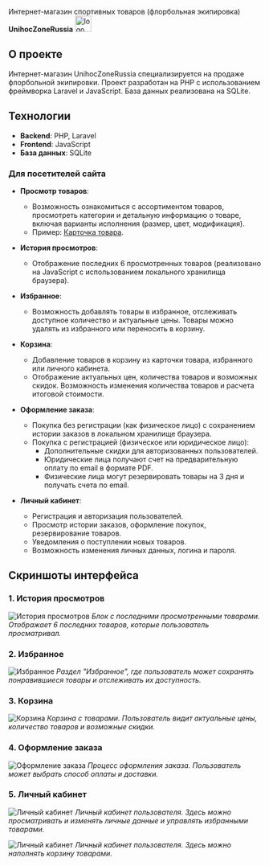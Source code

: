 <p align="left">
Интернет-магазин спортивных товаров (флорбольная экипировка) <strong>UnihocZoneRussia</strong>      
<a href="https://unihoczone.ru" target="_blank">
    <img src="https://unihoczone.ru/storage/icons/logo56.png" width="32px" alt="logo" title="Перейти на главную страницу сайта"  style="margin-right: 20px">
</a>
</p>

## О проекте

Интернет-магазин UnihocZoneRussia специализируется на продаже флорбольной экипировки. Проект разработан на PHP с использованием фреймворка Laravel и JavaScript. База данных реализована на SQLite.

## Технологии

- **Backend**: PHP, Laravel
- **Frontend**: JavaScript
- **База данных**: SQLite

### Для посетителей сайта

- **Просмотр товаров**: 
  - Возможность ознакомиться с ассортиментом товаров, просмотреть категории и детальную информацию о товаре, включая варианты исполнения (размер, цвет, модификация).
  - Пример: [Карточка товара](https://www.unihoczone.ru/products/card/10374-klyushka-dlya-florbola-unihoc-sniper-white-blue-96cm-right).

- **История просмотров**:
  - Отображение последних 6 просмотренных товаров (реализовано на JavaScript с использованием локального хранилища браузера).

- **Избранное**:
  - Возможность добавлять товары в избранное, отслеживать доступное количество и актуальные цены. Товары можно удалять из избранного или переносить в корзину.

- **Корзина**:
  - Добавление товаров в корзину из карточки товара, избранного или личного кабинета.
  - Отображение актуальных цен, количества товаров и возможных скидок. Возможность изменения количества товаров и расчета итоговой стоимости.

- **Оформление заказа**:
  - Покупка без регистрации (как физическое лицо) с сохранением истории заказов в локальном хранилище браузера.
  - Покупка с регистрацией (физическое или юридическое лицо):
    - Дополнительные скидки для авторизованных пользователей.
    - Юридические лица получают счет на предварительную оплату по email в формате PDF.
    - Физические лица могут резервировать товары на 3 дня и получать счета по email.

- **Личный кабинет**:
  - Регистрация и авторизация пользователей.
  - Просмотр истории заказов, оформление покупок, резервирование товаров.
  - Уведомления о поступлении новых товаров.
  - Возможность изменения личных данных, логина и пароля.

## Скриншоты интерфейса

### 1. История просмотров
![История просмотров](https://unihoczone.ru/storage/screenshots/recently_viewed.png)
_Блок с последними просмотренными товарами. Отображает 6 последних товаров, которые пользователь просматривал._

### 2. Избранное
![Избранное](https://unihoczone.ru/storage/screenshots/favorites.png)
_Раздел "Избранное", где пользователь может сохранять понравившиеся товары и отслеживать их доступность._

### 3. Корзина
![Корзина](https://unihoczone.ru/storage/screenshots/basket.png)
_Корзина с товарами. Пользователь видит актуальные цены, количество товаров и возможные скидки._

### 4. Оформление заказа
![Оформление заказа](https://unihoczone.ru/storage/screenshots/order_making.png)
_Процесс оформления заказа. Пользователь может выбрать способ оплаты и доставки._

### 5. Личный кабинет
![Личный кабинет](https://unihoczone.ru/storage/screenshots/profile_view.png)
_Личный кабинет пользователя. Здесь можно просматривать и изменять личные данные и управлять избранными товарами._

![Личный кабинет](https://unihoczone.ru/storage/screenshots/profile_goods.png)
_Личный кабинет пользователя. Здесь можно наполнять корзину товарами._